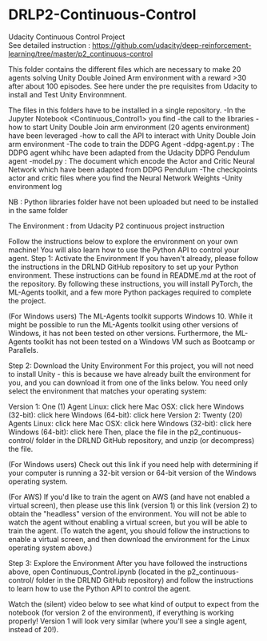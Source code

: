 # DRLP2-Continuous-Control
Udacity Continuous Control Project  
See detailed instruction : https://github.com/udacity/deep-reinforcement-learning/tree/master/p2_continuous-control


This folder contains the different files which are necessary to make 20 agents solving Unity Double Joined Arm environment with a reward >30 after about 100 episodes.
See here under the pre requisites from Udacity to install and Test Unity Environmnent.

The files in this folders have to be installed in a single repository.
-In the Jupyter Notebook <Continuous_Control1> you find 
    -the call to the libraries
    -how to start Unity Double Join arm environment (20 agents environment) have been leveraged
    -how to call the API to interact with Unity Double Join arm environment
    -The code to train the DDPG Agent
-ddpg-agent.py : The DDPG agent whihc have been adapted from the Udacity DDPG Pendulum agent
-model.py :  The document which encode the Actor and Critic Neural Network which have been adapted from DDPG Pendulum
-The checkpoints actor and critic files where you find the Neural Network Weights
-Unity environment log

NB : Python libraries folder have not been uploaded but need to be installed in the same folder



The Environment : from Udacity P2 continuous project instruction 

Follow the instructions below to explore the environment on your own machine! You will also learn how to use the Python API to control your agent.
Step 1: Activate the Environment
If you haven't already, please follow the instructions in the DRLND GitHub repository to set up your Python environment. These instructions can be found in README.md at the root of the repository. By following these instructions, you will install PyTorch, the ML-Agents toolkit, and a few more Python packages required to complete the project.

(For Windows users) The ML-Agents toolkit supports Windows 10. While it might be possible to run the ML-Agents toolkit using other versions of Windows, it has not been tested on other versions. Furthermore, the ML-Agents toolkit has not been tested on a Windows VM such as Bootcamp or Parallels.

Step 2: Download the Unity Environment
For this project, you will not need to install Unity - this is because we have already built the environment for you, and you can download it from one of the links below. You need only select the environment that matches your operating system:

Version 1: One (1) Agent
Linux: click here
Mac OSX: click here
Windows (32-bit): click here
Windows (64-bit): click here
Version 2: Twenty (20) Agents
Linux: click here
Mac OSX: click here
Windows (32-bit): click here
Windows (64-bit): click here
Then, place the file in the p2_continuous-control/ folder in the DRLND GitHub repository, and unzip (or decompress) the file.

(For Windows users) Check out this link if you need help with determining if your computer is running a 32-bit version or 64-bit version of the Windows operating system.

(For AWS) If you'd like to train the agent on AWS (and have not enabled a virtual screen), then please use this link (version 1) or this link (version 2) to obtain the "headless" version of the environment. You will not be able to watch the agent without enabling a virtual screen, but you will be able to train the agent. (To watch the agent, you should follow the instructions to enable a virtual screen, and then download the environment for the Linux operating system above.)

Step 3: Explore the Environment
After you have followed the instructions above, open Continuous_Control.ipynb (located in the p2_continuous-control/ folder in the DRLND GitHub repository) and follow the instructions to learn how to use the Python API to control the agent.

Watch the (silent) video below to see what kind of output to expect from the notebook (for version 2 of the environment), if everything is working properly! Version 1 will look very similar (where you'll see a single agent, instead of 20!).
